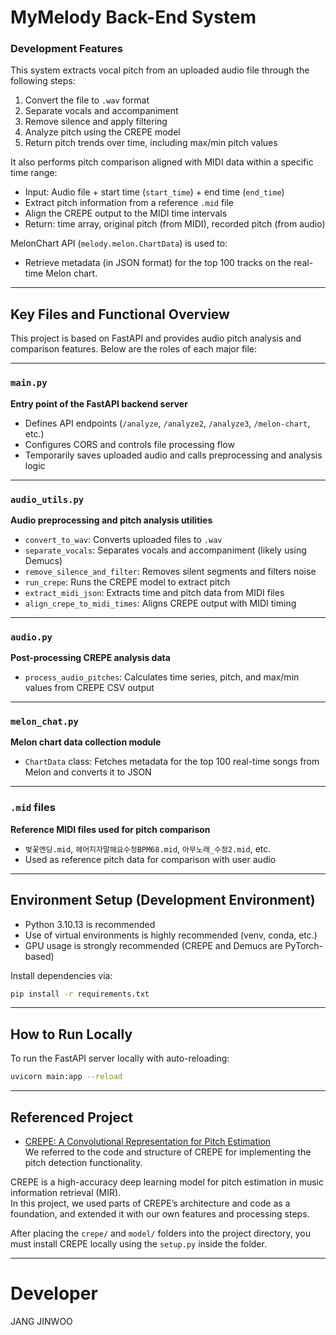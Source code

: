# MyMelody Back-End System

### Development Features

This system extracts vocal pitch from an uploaded audio file through the following steps:

1. Convert the file to `.wav` format  
2. Separate vocals and accompaniment  
3. Remove silence and apply filtering  
4. Analyze pitch using the CREPE model  
5. Return pitch trends over time, including max/min pitch values  

It also performs pitch comparison aligned with MIDI data within a specific time range:

- Input: Audio file + start time (`start_time`) + end time (`end_time`)  
- Extract pitch information from a reference `.mid` file  
- Align the CREPE output to the MIDI time intervals  
- Return: time array, original pitch (from MIDI), recorded pitch (from audio)

MelonChart API (`melody.melon.ChartData`) is used to:
- Retrieve metadata (in JSON format) for the top 100 tracks on the real-time Melon chart.

---

## Key Files and Functional Overview

This project is based on FastAPI and provides audio pitch analysis and comparison features. Below are the roles of each major file:

---

### `main.py`  
**Entry point of the FastAPI backend server**

- Defines API endpoints (`/analyze`, `/analyze2`, `/analyze3`, `/melon-chart`, etc.)
- Configures CORS and controls file processing flow
- Temporarily saves uploaded audio and calls preprocessing and analysis logic

---

### `audio_utils.py`  
**Audio preprocessing and pitch analysis utilities**

- `convert_to_wav`: Converts uploaded files to `.wav`  
- `separate_vocals`: Separates vocals and accompaniment (likely using Demucs)  
- `remove_silence_and_filter`: Removes silent segments and filters noise  
- `run_crepe`: Runs the CREPE model to extract pitch  
- `extract_midi_json`: Extracts time and pitch data from MIDI files  
- `align_crepe_to_midi_times`: Aligns CREPE output with MIDI timing

---

### `audio.py`  
**Post-processing CREPE analysis data**

- `process_audio_pitches`: Calculates time series, pitch, and max/min values from CREPE CSV output

---

### `melon_chat.py`  
**Melon chart data collection module**

- `ChartData` class: Fetches metadata for the top 100 real-time songs from Melon and converts it to JSON

---

### `.mid` files  
**Reference MIDI files used for pitch comparison**

- `벚꽃엔딩.mid`, `헤어지자말해요수정BPM68.mid`, `아무노래_수정2.mid`, etc.  
- Used as reference pitch data for comparison with user audio

---

## Environment Setup (Development Environment)

- Python 3.10.13 is recommended  
- Use of virtual environments is highly recommended (venv, conda, etc.)  
- GPU usage is strongly recommended (CREPE and Demucs are PyTorch-based)  


Install dependencies via:

```bash
pip install -r requirements.txt 
```

---

## How to Run Locally

To run the FastAPI server locally with auto-reloading:

```bash
uvicorn main:app --reload
```

---

## Referenced Project

- [CREPE: A Convolutional Representation for Pitch Estimation](https://github.com/marl/crepe.git)  
  We referred to the code and structure of CREPE for implementing the pitch detection functionality.

CREPE is a high-accuracy deep learning model for pitch estimation in music information retrieval (MIR).  
In this project, we used parts of CREPE’s architecture and code as a foundation, and extended it with our own features and processing steps.

After placing the `crepe/` and `model/` folders into the project directory, you must install CREPE locally using the `setup.py` inside the folder.

---

# Developer
JANG JINWOO

